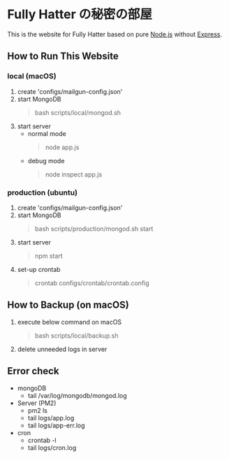 
# Fully Hatter の秘密の部屋
This is the website for Fully Hatter based on pure [Node.js](https://nodejs.org) without [Express](https://expressjs.com/).

## How to Run This Website
### local (macOS)
1. create 'configs/mailgun-config.json'  
1. start MongoDB
    > bash scripts/local/mongod.sh
1. start server
    - normal mode
        > node app.js  
    - debug mode
        > node inspect app.js

### production (ubuntu)
1. create 'configs/mailgun-config.json'  
1. start MongoDB
    > bash scripts/production/mongod.sh start
1. start server
    > npm start
1. set-up crontab
    > crontab configs/crontab/crontab.config

## How to Backup (on macOS)
1. execute below command on macOS
    > bash scripts/local/backup.sh
1. delete unneeded logs in server

## Error check
- mongoDB
    - tail /var/log/mongodb/mongod.log
- Server (PM2)
    - pm2 ls
    - tail logs/app.log
    - tail logs/app-err.log
- cron
    - crontab -l
    - tail logs/cron.log
